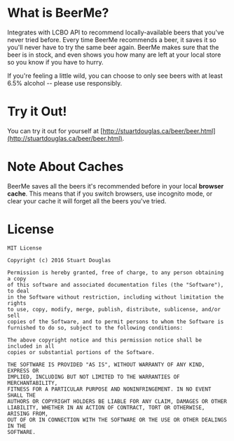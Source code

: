 # What is BeerMe?
Integrates with LCBO API to recommend locally-available beers that you've never tried before. Every time BeerMe recommends a beer, it saves it so you'll never have to try the same beer again. BeerMe makes sure that the beer is in stock, and even shows you how many are left at your local store so you know if you have to hurry.

If you're feeling a little wild, you can choose to only see beers with at least 6.5% alcohol -- please use responsibly.

# Try it Out!
You can try it out for yourself at [http://stuartdouglas.ca/beer/beer.html](http://stuartdouglas.ca/beer/beer.html).

# Note About Caches
BeerMe saves all the beers it's recommended before in your local **browser cache**. This means that if you switch browsers, use incognito mode, or clear your cache it will forget all the beers you've tried.

# License
```
MIT License

Copyright (c) 2016 Stuart Douglas

Permission is hereby granted, free of charge, to any person obtaining a copy
of this software and associated documentation files (the "Software"), to deal
in the Software without restriction, including without limitation the rights
to use, copy, modify, merge, publish, distribute, sublicense, and/or sell
copies of the Software, and to permit persons to whom the Software is
furnished to do so, subject to the following conditions:

The above copyright notice and this permission notice shall be included in all
copies or substantial portions of the Software.

THE SOFTWARE IS PROVIDED "AS IS", WITHOUT WARRANTY OF ANY KIND, EXPRESS OR
IMPLIED, INCLUDING BUT NOT LIMITED TO THE WARRANTIES OF MERCHANTABILITY,
FITNESS FOR A PARTICULAR PURPOSE AND NONINFRINGEMENT. IN NO EVENT SHALL THE
AUTHORS OR COPYRIGHT HOLDERS BE LIABLE FOR ANY CLAIM, DAMAGES OR OTHER
LIABILITY, WHETHER IN AN ACTION OF CONTRACT, TORT OR OTHERWISE, ARISING FROM,
OUT OF OR IN CONNECTION WITH THE SOFTWARE OR THE USE OR OTHER DEALINGS IN THE
SOFTWARE.
  ```
